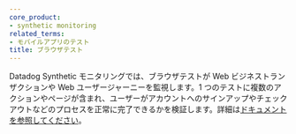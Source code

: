 ```yaml
---
core_product:
- synthetic monitoring
related_terms:
- モバイルアプリのテスト
title: ブラウザテスト
---
```

Datadog Synthetic モニタリングでは、ブラウザテストが Web ビジネストランザクションや Web ユーザージャーニーを監視します。1 つのテストに複数のアクションやページが含まれ、ユーザーがアカウントへのサインアップやチェックアウトなどのプロセスを正常に完了できるかを検証します。詳細は<a href="/synthetics/browser_tests/">ドキュメントを参照してください</a>。